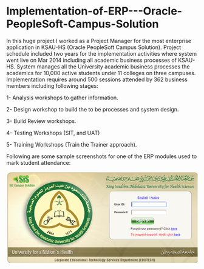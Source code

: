 # Implementation-of-ERP---Oracle-PeopleSoft-Campus-Solution
In this huge project I worked as a Project Manager for the most enterprise application in KSAU-HS (Oracle PeopleSoft Campus Solution). 
Project schedule included two years for the implementation activities where system went live on Mar 2014 including all academic business processes of KSAU-HS.
System manages all the University academic business processes the academics for 10,000 active students under 11 colleges on three campuses.
Implementation requires around 500 sessions attended by 362 business members including following stages:

1- Analysis workshops to gather information.

2- Design workshop to build the to be processes and system design.

3- Build Review workshops.

4- Testing Workshops (SIT, and UAT)

5- Training Workshops (Train the Trainer approach). 

Following are some sample screenshots for one of the ERP modules used to mark student attendance:

![Sample Graph](https://github.com/mutawakel-oss/Implementation-of-ERP---Oracle-PeopleSoft-Campus-Solution/blob/main/1.png)
